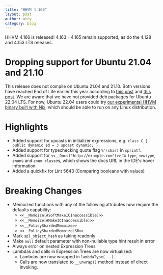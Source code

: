 ```yaml
---
title: "HHVM 4.166"
layout: post
author: atry
category: blog
---
```


HHVM 4.166 is released! 4.163 - 4.165 remain supported, as do the 4.128 and
4.153 LTS releases.

# Dropping support for Ubuntu 21.04 and 21.10

This release does not compile on Ubuntu 21.04 and 21.10. Both versions
have reached End of Life earlier this year according to
[this post](https://fridge.ubuntu.com/2022/01/21/ubuntu-21-04-hirsute-hippo-end-of-life-reached-on-january-20-2022/)
and [this
post](https://fridge.ubuntu.com/2022/06/01/ubuntu-21-10-impish-indri-reaches-end-of-life-on-july-14-2022/).
We are aware that we have not provided deb packages for Ubuntu 22.04 LTS. For
now, Ubuntu 22.04 users could try [our experimental HHVM binary built with Nix](https://hhvm.com/blog/2022/07/12/experimenting-with-nix-github-actions-and-visual-studio-code.html),
which should be able to run on any Linux distribution.

# Highlights

- Added support for upcasts in initializer expressions, e.g. `class C { public dynamic $d
  = 3 upcast dynamic; }`
- Added support for typechecking quote flag `%'(char)` in `sprintf`.
- Added support for `<<__Docs("http://example.com")>>` to `type`, `newtype`,
  `enum`s and `enum class`es, which shows the docs URL in the IDE's hover information
- Added a quickfix for Lint 5643 (Comparing booleans with values)

# Breaking Changes


- Memoized functions with any of the following attributes now require the defaults
  capability:
  - `<<__Memoize(#SoftMakeICInaccessible)>>`
  - `<<__Memoize(#MakeICInaccessible)>>`
  - `<<__PolicyShardedMemoize>>`
  - `<<__PolicyShardedMemoizeLSB>>`
- Mark `spl_object_hash` as taking readonly
- Make `null` default parameter with non-nullable type hint result in error
- Always error on nested Expression Trees
- Lambdas and calls in Expression Trees are now virtualized:
  - Lambdas are now wrapped in `lambdaType(...)`.
  - Calls are now translated to `__unwrap()` method instead of direct invoking.

